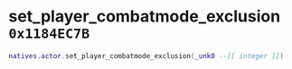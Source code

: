 # set_player_combatmode_exclusion `0x1184EC7B`

```lua
natives.actor.set_player_combatmode_exclusion(_unk0 --[[ integer ]])
```